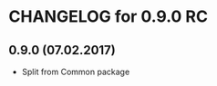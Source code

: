 CHANGELOG for 0.9.0 RC
======================

0.9.0 (07.02.2017)
-----
* Split from Common package
